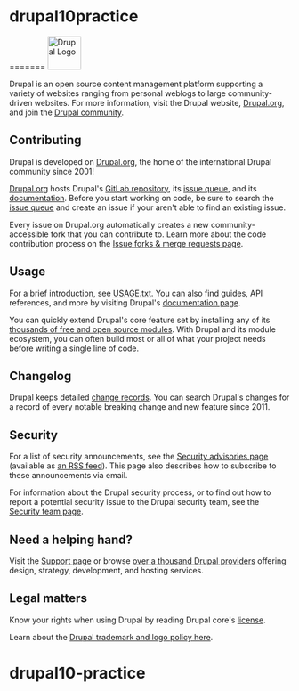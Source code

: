 
# drupal10practice
=======
<img alt="Drupal Logo" src="https://www.drupal.org/files/Wordmark_blue_RGB.png" height="60px">

Drupal is an open source content management platform supporting a variety of
websites ranging from personal weblogs to large community-driven websites. For
more information, visit the Drupal website, [Drupal.org][Drupal.org], and join
the [Drupal community][Drupal community].

## Contributing

Drupal is developed on [Drupal.org][Drupal.org], the home of the international
Drupal community since 2001!

[Drupal.org][Drupal.org] hosts Drupal's [GitLab repository][GitLab repository],
its [issue queue][issue queue], and its [documentation][documentation]. Before
you start working on code, be sure to search the [issue queue][issue queue] and
create an issue if your aren't able to find an existing issue.

Every issue on Drupal.org automatically creates a new community-accessible fork
that you can contribute to. Learn more about the code contribution process on
the [Issue forks & merge requests page][issue forks].

## Usage

For a brief introduction, see [USAGE.txt](/core/USAGE.txt). You can also find
guides, API references, and more by visiting Drupal's [documentation
page][documentation].

You can quickly extend Drupal's core feature set by installing any of its
[thousands of free and open source modules][modules]. With Drupal and its
module ecosystem, you can often build most or all of what your project needs
before writing a single line of code.

## Changelog

Drupal keeps detailed [change records][changelog]. You can search Drupal's
changes for a record of every notable breaking change and new feature since
2011.

## Security

For a list of security announcements, see the [Security advisories
page][Security advisories] (available as [an RSS feed][security RSS]). This
page also describes how to subscribe to these announcements via email.

For information about the Drupal security process, or to find out how to report
a potential security issue to the Drupal security team, see the [Security team
page][security team].

## Need a helping hand?

Visit the [Support page][support] or browse [over a thousand Drupal
providers][service providers] offering design, strategy, development, and
hosting services.

## Legal matters

Know your rights when using Drupal by reading Drupal core's
[license](/core/LICENSE.txt).

Learn about the [Drupal trademark and logo policy here][trademark].

[Drupal.org]: https://www.drupal.org
[Drupal community]: https://www.drupal.org/community
[GitLab repository]: https://git.drupalcode.org/project/drupal
[issue queue]: https://www.drupal.org/project/issues/drupal
[issue forks]: https://www.drupal.org/drupalorg/docs/gitlab-integration/issue-forks-merge-requests
[documentation]: https://www.drupal.org/documentation
[changelog]: https://www.drupal.org/list-changes/drupal
[modules]: https://www.drupal.org/project/project_module
[security advisories]: https://www.drupal.org/security
[security RSS]: https://www.drupal.org/security/rss.xml
[security team]: https://www.drupal.org/drupal-security-team
[service providers]: https://www.drupal.org/drupal-services
[support]: https://www.drupal.org/support
[trademark]: https://www.drupal.com/trademark
# drupal10-practice

